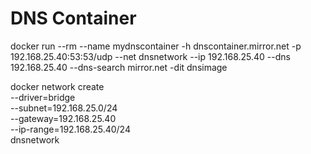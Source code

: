 # DNS Container

docker run --rm --name mydnscontainer -h dnscontainer.mirror.net -p 192.168.25.40:53:53/udp --net dnsnetwork --ip 192.168.25.40 --dns 192.168.25.40 --dns-search mirror.net -dit dnsimage


docker network create \
  --driver=bridge \
  --subnet=192.168.25.0/24 \
  --gateway=192.168.25.40 \
  --ip-range=192.168.25.40/24 \
  dnsnetwork